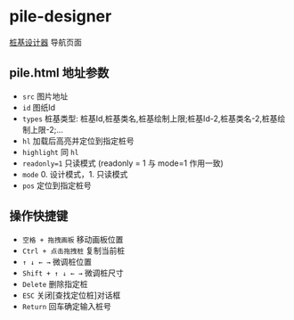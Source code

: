 # pile-designer
[桩基设计器](https://mwc.github.io/pile-designer/nav.html) 导航页面

## pile.html 地址参数
- `src` 图片地址
- `id` 图纸Id
- `types` 桩基类型: 桩基Id,桩基类名,桩基绘制上限;桩基Id-2,桩基类名-2,桩基绘制上限-2;...
- `hl` 加载后高亮并定位到指定桩号
- `highlight` 同 `hl`
- `readonly=1` 只读模式 (readonly = 1 与 mode=1 作用一致)
- `mode` 0. 设计模式，1. 只读模式
- `pos` 定位到指定桩号

## 操作快捷键
- `空格 + 拖拽画板` 移动画板位置
- `Ctrl + 点击拖拽桩` 复制当前桩
- `↑ ↓ ← →` 微调桩位置
- `Shift + ↑ ↓ ← →` 微调桩尺寸
- `Delete` 删除指定桩
- `ESC` 关闭[查找定位桩]对话框
- `Return` 回车确定输入桩号